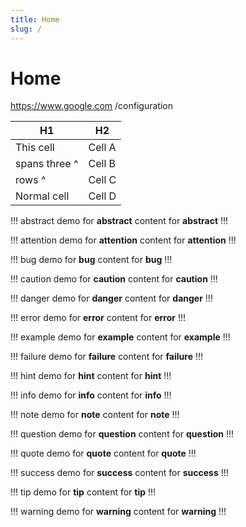 ```yaml
---
title: Home
slug: /
---
```


# Home

https://www.google.com
/configuration


| H1           | H2      |
|--------------|---------|
| This cell    | Cell A  |
| spans three ^| Cell B  |
| rows        ^| Cell C  |
| Normal cell  | Cell D  |

!!! abstract demo for **abstract**
content for **abstract**
!!!

!!! attention demo for **attention**
content for **attention**
!!!

!!! bug demo for **bug**
content for **bug**
!!!

!!! caution demo for **caution**
content for **caution**
!!!

!!! danger demo for **danger**
content for **danger**
!!!

!!! error demo for **error**
content for **error**
!!!

!!! example demo for **example**
content for **example**
!!!

!!! failure demo for **failure**
content for **failure**
!!!

!!! hint demo for **hint**
content for **hint**
!!!

!!! info demo for **info**
content for **info**
!!!

!!! note demo for **note**
content for **note**
!!!

!!! question demo for **question**
content for **question**
!!!

!!! quote demo for **quote**
content for **quote**
!!!

!!! success demo for **success**
content for **success**
!!!

!!! tip demo for **tip**
content for **tip**
!!!

!!! warning demo for **warning**
content for **warning**
!!!